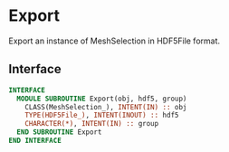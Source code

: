 # Export

Export an instance of MeshSelection in HDF5File format.

## Interface

```fortran
INTERFACE
  MODULE SUBROUTINE Export(obj, hdf5, group)
    CLASS(MeshSelection_), INTENT(IN) :: obj
    TYPE(HDF5File_), INTENT(INOUT) :: hdf5
    CHARACTER(*), INTENT(IN) :: group
  END SUBROUTINE Export
END INTERFACE
```
